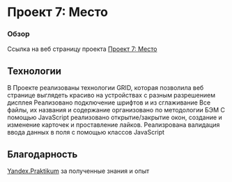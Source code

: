 # Проект 7: Место

### Обзор

Ссылка на веб страницу проекта [Проект 7: Место](https://biver25.github.io/mesto/index.html)

## Технологии
В Проекте реализованы технологии GRID, которая позволила веб странице выглядеть красиво на устройствах с разным разрешением дисплея
Реализовано подключение шрифтов и из сглаживание
Все файлы, их названия и содержание организовано по методологии БЭМ
С помощью JavaScript реализовано открытие/закрытие окон, создание и изменение карточек и проставление лайков.
Реализрована валидация ввода данных в поля с помощью классов JavaScript

## Благодарность
[Yandex.Praktikum](https://praktikum.yandex.ru/) за полученные знания и опыт
